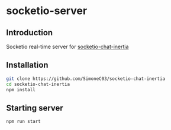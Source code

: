# socketio-server

## Introduction
Socketio real-time server for <a href="https://github.com/SimoneC03/socketio-chat-inertia" target="_blank">socketio-chat-inertia</a>

## Installation

```bash
git clone https://github.com/SimoneC03/socketio-chat-inertia
cd socketio-chat-inertia
npm install
```
## Starting server
```bash
npm run start
```